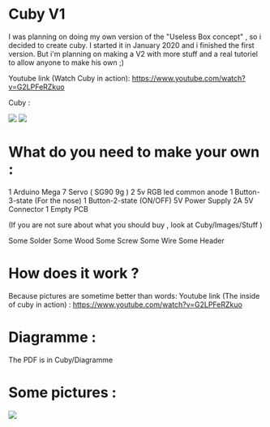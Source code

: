 # Cuby V1 
 
 I was planning on doing my own version of the "Useless Box concept" , so i decided to create cuby. I started it in January 2020 and i finished the first version. But i'm planning on making a V2 with more stuff and a real tutoriel to allow anyone to make his own ;)
 
 Youtube link (Watch Cuby in action):
          https://www.youtube.com/watch?v=G2LPFeRZkuo
     
 Cuby : 
 
 ![](../master/Images/IMG_1.jpg)
 ![](../master/Images/IMG_2.jpg)
 
# What do you need to make your own :
 
 1 Arduino Mega
 7 Servo ( SG90 9g )
 2 5v RGB led common anode
 1 Button-3-state (For the nose)
 1 Button-2-state (ON/OFF)
 5V Power Supply 2A
 5V Connector
 1 Empty PCB 
 
 (If you are not sure about what you should buy , look at Cuby/Images/Stuff )
 
 Some Solder
 Some Wood
 Some Screw
 Some Wire
 Some Header
 
 
# How does it work ? 

 Because pictures are sometime better than words:
 Youtube link (The inside of cuby in action) : 
          https://www.youtube.com/watch?v=G2LPFeRZkuo
          
# Diagramme : 
 The PDF is in Cuby/Diagramme


# Some pictures :

![](../master/Images/IMG_1.jpg)

